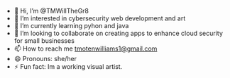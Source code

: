 - 👋 Hi, I’m @TMWillTheGr8
- 👀 I’m interested in cybersecurity web development and art
- 🌱 I’m currently learning pyhon and java
- 💞️ I’m looking to collaborate on creating apps to enhance cloud security for small businesses
- 📫 How to reach me tmotenwilliams1@gmail.com
- 😄 Pronouns: she/her
- ⚡ Fun fact: Im a working visual artist.

<!---
TMWillTheGr8/TMWillTheGr8 is a ✨ special ✨ repository because its `README.md` (this file) appears on your GitHub profile.
You can click the Preview link to take a look at your changes.
--->
